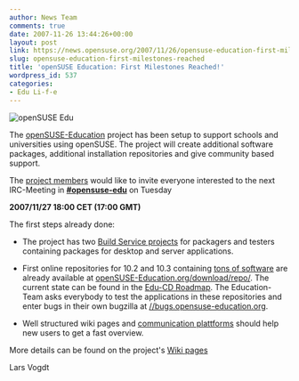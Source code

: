```yaml
---
author: News Team
comments: true
date: 2007-11-26 13:44:26+00:00
layout: post
link: https://news.opensuse.org/2007/11/26/opensuse-education-first-milestones-reached/
slug: opensuse-education-first-milestones-reached
title: 'openSUSE Education: First Milestones Reached!'
wordpress_id: 537
categories:
- Edu Li-f-e
---
```


![openSUSE Edu](//news.opensuse.org/wp-content/uploads/2007/11/opensuse-edu.png)

The [openSUSE-Education](//en.opensuse.org/Education) project has been setup to support schools and universities using openSUSE. The project will create additional software packages, additional installation repositories and give community based support.





The [project members](//en.opensuse.org/Education/Team) would like to invite everyone interested to the next IRC-Meeting in [**#opensuse-edu**](irc://irc.freenode.net/opensuse-edu) on Tuesday
  

  

 **2007/11/27 18:00 CET (17:00 GMT)**


<!-- more -->



The first steps already done:




  * The project has two [Build Service projects](//en.opensuse.org/Education/Development) for packagers and testers containing packages for desktop and server applications.


  * First online repositories for 10.2 and 10.3 containing [tons of software](//en.opensuse.org/Education/Applications) are already available at [openSUSE-Education.org/download/repo/](//www.opensuse-education.org/download/repo/). The current state can be found in the [Edu-CD Roadmap](//en.opensuse.org/Education/Development/Edu-CD/Roadmap). The Education-Team asks everybody to test the applications in these repositories and enter bugs in their own bugzilla at [//bugs.opensuse-education.org](//bugs.opensuse-education.org).


  * Well structured wiki pages and [communication plattforms](//en.opensuse.org/Education/Communicating) should help new users to get a fast overview.



More details can be found on the project's [Wiki pages](//en.opensuse.org/Education)




Lars Vogdt
